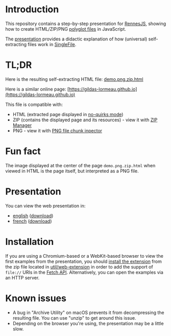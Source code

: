 # Introduction

This repository contains a step-by-step presentation for [RennesJS](https://www.meetup.com/fr-FR/RennesJS), showing how to create HTML/ZIP/PNG [polyglot files](https://en.wikipedia.org/wiki/Polyglot_(computing)) in JavaScript.

The [presentation](#presentation) provides a didactic explanation of how (universal) self-extracting files work in [SingleFile](https://github.com/gildas-lormeau/SingleFile).

# TL;DR
 
Here is the resulting self-extracting HTML file: [demo.png.zip.html](https://github.com/gildas-lormeau/Polyglot-HTML-ZIP-PNG/raw/main/demo.png.zip.html)

Here is a similar online page: [https://gildas-lormeau.github.io](https://gildas-lormeau.github.io)

This file is compatible with: 
 - HTML (extracted page displayed in [no-quirks mode](https://dom.spec.whatwg.org/#concept-document-no-quirks))
 - ZIP (contains the displayed page and its resources) - view it with [ZIP Manager](https://gildas-lormeau.github.io/zip-manager/)
 - PNG - view it with [PNG file chunk inpector](https://www.nayuki.io/page/png-file-chunk-inspector)

# Fun fact

The image displayed at the center of the page `demo.png.zip.html` when viewed in HTML is the page itself, but interpreted as a PNG file.

# Presentation

You can view the web presentation in:
 - [english](https://gildas-lormeau.github.io/Polyglot-HTML-ZIP-PNG/en-EN/dist/) ([download](https://github.com/gildas-lormeau/Polyglot-HTML-ZIP-PNG/raw/main/en-EN/dist/index.html))
 - [french](https://gildas-lormeau.github.io/Polyglot-HTML-ZIP-PNG/fr-FR/dist/) ([download](https://github.com/gildas-lormeau/Polyglot-HTML-ZIP-PNG/raw/main/fr-FR/dist/index.html))

# Installation

If you are using a Chromium-based or a WebKit-based browser to view the first examples from the presentation, you should [install the extension](https://developer.chrome.com/docs/extensions/get-started/tutorial/hello-world#load-unpacked) from the zip file located in [util/web-extension](https://github.com/gildas-lormeau/Polyglot-HTML-ZIP-PNG/tree/main/util/web-extension) in order to add the support of `file://` URIs in the [Fetch API](https://developer.mozilla.org/en-US/docs/Web/API/Fetch_API). Alternatively, you can open the examples via an HTTP server.

# Known issues

 - A bug in "Archive Utility" on macOS prevents it from decompressing the resulting file. You can use "unzip" to get around this issue.
 - Depending on the browser you're using, the presentation may be a little slow.
